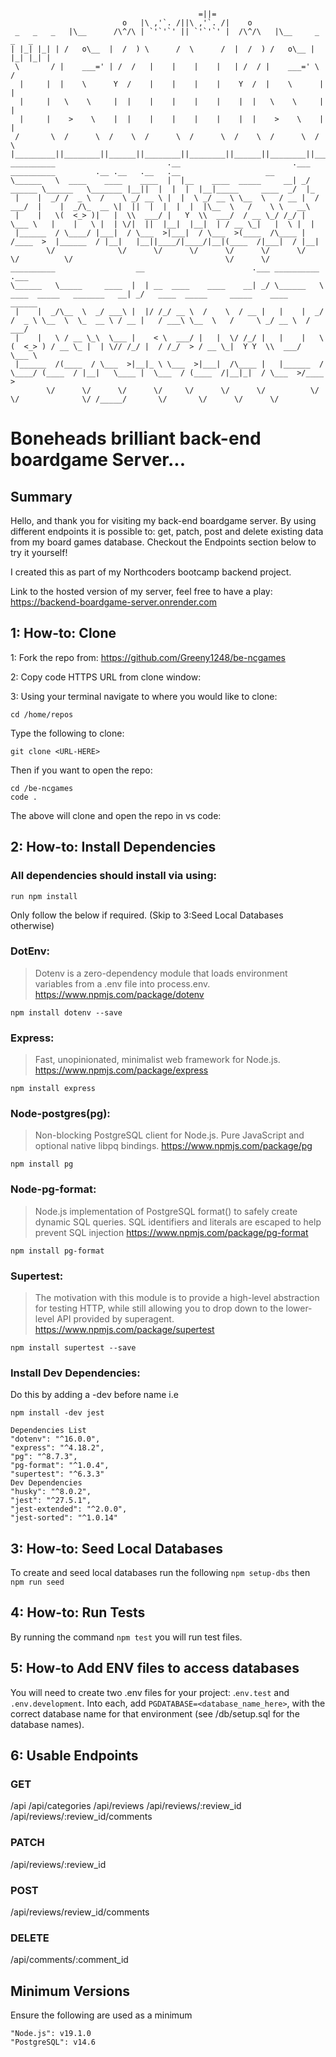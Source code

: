 ```

                                          =||=
                         o   |\ ,'`. /||\ ,'`. /|    o
 _   _   _   |\__      /\^/\ | `'`'`' || `'`'`' |  /\^/\   |\__     _   _   _
| |_| |_| | /   o\__  |  /  ) \      /  \      /  |  /  ) /   o\__ | |_| |_| |
 \       / |    ___=' | /  /   |    |    |    |   | /  / |    ___=' \       /
  |     |  |    \      Y  /    |    |    |    |    Y  /  |    \      |     |
  |     |   \    \     |  |    |    |    |    |    |  |   \    \     |     |
  |     |    >    \    |  |    |    |    |    |    |  |    >    \    |     |
 /       \  /      \  /    \  /      \  /      \  /    \  /      \  /       \
|_________||________||______||________||________||______||________||_________|
__________                         .__                         .___         __________         .__ .__   .__   .__                   __
\______   \  ____    ____    ____  |  |__    ____  _____     __| _/  ______ \______   \_______ |__||  |  |  |  |__|_____     ____  _/  |_
 |    |  _/ /  _ \  /    \ _/ __ \ |  |  \ _/ __ \ \__  \   / __ |  /  ___/  |    |  _/\_  __ \|  ||  |  |  |  |  |\__  \   /    \ \   __\
 |    |   \(  <_> )|   |  \\  ___/ |   Y  \\  ___/  / __ \_/ /_/ |  \___ \   |    |   \ |  | \/|  ||  |__|  |__|  | / __ \_|   |  \ |  |
 |______  / \____/ |___|  / \___  >|___|  / \___  >(____  /\____ | /____  >  |______  / |__|   |__||____/|____/|__|(____  /|___|  / |__|
        \/              \/      \/      \/      \/      \/      \/      \/          \/                                  \/      \/
__________                  __                        .___ __________                             .___
\______   \_____     ____  |  | __  ____    ____    __| _/ \______   \  ____  _____   _______   __| _/   ____  _____     _____    ____    ______
 |    |  _/\__  \  _/ ___\ |  |/ /_/ __ \  /    \  / __ |   |    |  _/ /  _ \ \__  \  \_  __ \ / __ |   / ___\ \__  \   /     \ _/ __ \  /  ___/
 |    |   \ / __ \_\  \___ |    < \  ___/ |   |  \/ /_/ |   |    |   \(  <_> ) / __ \_ |  | \// /_/ |  / /_/  > / __ \_|  Y Y  \\  ___/  \___ \
 |______  /(____  / \___  >|__|_ \ \___  >|___|  /\____ |   |______  / \____/ (____  / |__|   \____ |  \___  / (____  /|__|_|  / \___  >/____  >
        \/      \/      \/      \/     \/      \/      \/          \/              \/              \/ /_____/       \/       \/      \/      \/
```

# Boneheads brilliant back-end boardgame Server...

## Summary

Hello, and thank you for visiting my back-end boardgame server.
By using different endpoints it is possible to: get, patch, post and delete existing data from my board games database. Checkout the Endpoints section below to try it yourself!

I created this as part of my Northcoders bootcamp backend project.

Link to the hosted version of my server, feel free to have a play: https://backend-boardgame-server.onrender.com

## 1: How-to: Clone

1: Fork the repo from: https://github.com/Greeny1248/be-ncgames

2: Copy code HTTPS URL from clone window:

3: Using your terminal navigate to where you would like to clone:

```
cd /home/repos
```

Type the following to clone:

```
git clone <URL-HERE>
```

Then if you want to open the repo:

```
cd /be-ncgames
code .
```

The above will clone and open the repo in vs code:

## 2: How-to: Install Dependencies

### All dependencies should install via using:

```
run npm install
```

Only follow the below if required. (Skip to 3:Seed Local Databases otherwise)

### DotEnv:

> Dotenv is a zero-dependency module that loads environment variables from a .env file into process.env.
> https://www.npmjs.com/package/dotenv

```
npm install dotenv --save
```

### Express:

> Fast, unopinionated, minimalist web framework for Node.js.
> https://www.npmjs.com/package/express

```
npm install express
```

### Node-postgres(pg):

> Non-blocking PostgreSQL client for Node.js. Pure JavaScript and optional native libpq bindings.
> https://www.npmjs.com/package/pg

```
npm install pg
```

### Node-pg-format:

> Node.js implementation of PostgreSQL format() to safely create dynamic SQL queries. SQL identifiers and literals are escaped to help prevent SQL injection
> https://www.npmjs.com/package/pg-format

```
npm install pg-format
```

### Supertest:

> The motivation with this module is to provide a high-level abstraction for testing HTTP, while still allowing you to drop down to the lower-level API provided by superagent.
> https://www.npmjs.com/package/supertest

```
npm install supertest --save
```

### Install Dev Dependencies:

Do this by adding a -dev before name i.e

```
npm install -dev jest
```

    Dependencies List
    "dotenv": "^16.0.0",
    "express": "^4.18.2",
    "pg": "^8.7.3",
    "pg-format": "^1.0.4",
    "supertest": "^6.3.3"
    Dev Dependencies
    "husky": "^8.0.2",
    "jest": "^27.5.1",
    "jest-extended": "^2.0.0",
    "jest-sorted": "^1.0.14"

## 3: How-to: Seed Local Databases

To create and seed local databases run the following `npm setup-dbs` then `npm run seed`

## 4: How-to: Run Tests

By running the command `npm test` you will run test files.

## 5: How-to Add ENV files to access databases

You will need to create two .env files for your project: .`env.test` and `.env.development`. Into each, add `PGDATABASE=<database_name_here>`, with the correct database name for that environment (see /db/setup.sql for the database names).

## 6: Usable Endpoints

### GET

/api
/api/categories
/api/reviews
/api/reviews/:review_id
/api/reviews/:review_id/comments

### PATCH

/api/reviews/:review_id

### POST

/api/reviews/review_id/comments

### DELETE

/api/comments/:comment_id

## Minimum Versions

Ensure the following are used as a minimum

```
"Node.js": v19.1.0
"PostgreSQL": v14.6
```
